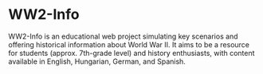 # WW2-Info
WW2-Info is an educational web project simulating key scenarios and offering historical information about World War II. It aims to be a resource for students (approx. 7th-grade level) and history enthusiasts, with content available in English, Hungarian, German, and Spanish.

